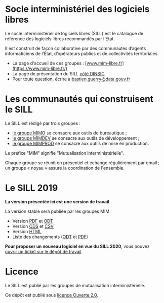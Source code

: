 

# Socle interministériel des logiciels libres

Le socle interministériel de logiciels libres (SILL) est le catalogue
de référence des logiciels libres recommandés par l’Etat.

Il est construit de façon collaborative par des communautés d’agents
informaticiens de l’État, d’opérateurs publics et de collectivités
territoriales.

-   La page d'accueil de ces groupes : [www.mim-libre.fr](https://www.mim-libre.fr/)
-   La page de présentation du SILL [côté DINSIC](https://references.modernisation.gouv.fr/socle-logiciels-libres)
-   Pour toute question, écrire à [bastien.guerry@data.gouv.fr](mailto:bastien.guerry@data.gouv.fr)


# Les communautés qui construisent le SILL

Le SILL est rédigé par trois groupes :

-   [le groupe MIMO](https://www.mim-libre.fr/mimo/) se consacre aux outils de bureautique ;
-   [le groupe MIMDEV](https://www.mim-libre.fr/mimdev-outils-de-developpements/) se consacre aux outils de développement ;
-   [le groupe MIMPROD](https://www.mim-libre.fr/mimprod-outils-de-production/) se consacre aux outils de mise en production.

Le préfixe "MIM" signifie "Mutualisation interministérielle".

Chaque groupe se réunit en présentiel et échange régulièrement par
email ; un groupe « noyau » assure la coordination de l'ensemble.


# Le SILL 2019

**La version présentée ici est une version de travail.**

La version stable sera publiée par les groupes MIM.

-   Version [PDF](2019/sill-2019.pdf) et [ODT](2019/sill-2019.odt)
-   Version [ODS](2019/sill-2019.ods) et [CSV](2019/sill-2019.csv)
-   Version [HTML](2019/)
-   Liste des changements ([ODT](2019/sill-diff-2018-2019.odt) et [PDF](2019/sill-diff-2018-2019.pdf))

**Pour proposer un nouveau logiciel en vue du SILL 2020**, vous pouvez
[ouvrir un ticket sur le dépôt de travail](https://github.com/DISIC/sill/issues/new).


# Licence

Le SILL est publié par les groupes de mutualisation
interministérielle.

Ce dépôt est publié sous [licence Ouverte 2.0](https://github.com/etalab/Licence-Ouverte/blob/master/LO.md).

